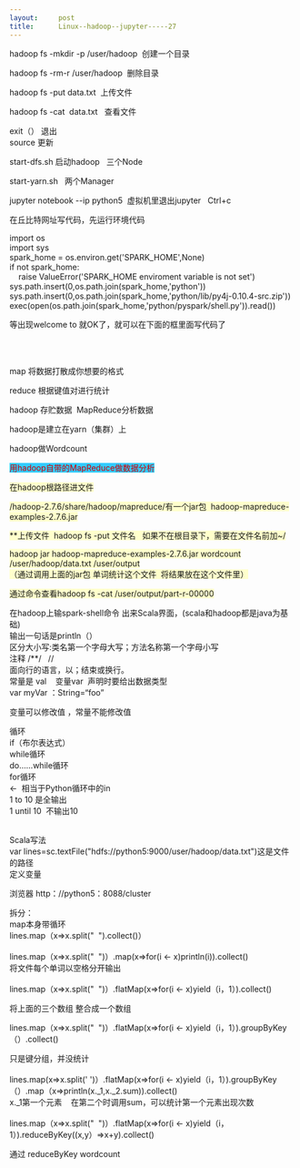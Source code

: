 ```yaml
---
layout:     post
title:      Linux--hadoop--jupyter-----27
---
```

<div id="article_content" class="article_content clearfix csdn-tracking-statistics" data-pid="blog" data-mod="popu_307" data-dsm="post">
								            <link rel="stylesheet" href="https://csdnimg.cn/release/phoenix/template/css/ck_htmledit_views-f76675cdea.css">
						<div class="htmledit_views" id="content_views">
                <p>hadoop fs -mkdir -p /user/hadoop  创建一个目录</p><p>hadoop fs -rm-r /user/hadoop  删除目录</p><p>hadoop fs -put data.txt  上传文件</p><p>hadoop fs -cat  data.txt   查看文件</p><p>exit（） 退出<br>source 更新</p><p>start-dfs.sh 启动hadoop   三个Node</p><p>start-yarn.sh   两个Manager</p><p>jupyter notebook --ip python5  虚拟机里退出jupyter   Ctrl+c</p><p>在丘比特网址写代码，先运行环境代码</p><p>import os<br>import sys<br>spark_home = os.environ.get('SPARK_HOME',None)<br>if not spark_home:<br>    raise ValueError('SPARK_HOME enviroment variable is not set')<br>sys.path.insert(0,os.path.join(spark_home,'python'))<br>sys.path.insert(0,os.path.join(spark_home,'python/lib/py4j-0.10.4-src.zip'))<br>exec(open(os.path.join(spark_home,'python/pyspark/shell.py')).read())<br></p><p>等出现welcome to 就OK了，就可以在下面的框里面写代码了</p><div><br></div><br><p>map 将数据打散成你想要的格式</p><p>reduce 根据键值对进行统计</p><p>hadoop 存贮数据  MapReduce分析数据</p><p>hadoop是建立在yarn（集群）上</p><p>hadoop做Wordcount</p><p><span style="background-color:rgb(51,204,255);"><span style="color:#cc0000;">用hadoop自带的MapReduce做数据分析</span></span></p><p><span style="background-color:rgb(255,255,204);">在hadoop根路径进文件</span></p><p><span style="background-color:rgb(255,255,204);">/hadoop-2.7.6/share/hadoop/mapreduce/有一个jar包  hadoop-mapreduce-examples-2.7.6.jar<br></span></p><p><span style="background-color:rgb(255,255,204);">**上传文件  hadoop fs -put 文件名   如果不在根目录下，需要在文件名前加~/<br></span></p><p><span style="background-color:rgb(255,255,204);">hadoop jar hadoop-mapreduce-examples-2.7.6.jar wordcount /user/hadoop/data.txt /user/output<br>（通过调用上面的jar包 单词统计这个文件  将结果放在这个文件里）<br></span></p><p><span style="background-color:rgb(255,255,204);">通过命令查看hadoop fs -cat /user/output/part-r-00000</span></p><p>在hadoop上输spark-shell命令 出来Scala界面，(scala和hadoop都是java为基础)<br>输出一句话是println（）<br>区分大小写:类名第一个字母大写；方法名称第一个字母小写 <br>注释 /**/   //<br>面向行的语言，以；结束或换行。<br>常量是 val    变量var  声明时要给出数据类型<br>var myVar ：String=“foo”<br></p><p>变量可以修改值 ，常量不能修改值</p><p>循环<br>if（布尔表达式）<br>while循环<br>do……while循环<br>for循环<br>&lt;-  相当于Python循环中的in<br>1 to 10 是全输出<br>1 until 10  不输出10<br></p><p><br>Scala写法<br>var lines=sc.textFile("hdfs://python5:9000/user/hadoop/data.txt")这是文件的路径<br>定义变量<br></p><p>浏览器 http：//python5：8088/cluster</p><p>拆分：<br>map本身带循环<br>lines.map（x=&gt;x.split("  ").collect()）<br><br>lines.map（x=&gt;x.split("  ")）.map(x=&gt;for(i &lt;- x)println(i)).collect()<br>将文件每个单词以空格分开输出<br><br>lines.map（x=&gt;x.split("  ")）.flatMap(x=&gt;for(i &lt;- x)yield（i，1）).collect()<br></p><p>将上面的三个数组 整合成一个数组</p><p>lines.map（x=&gt;x.split("  ")）.flatMap(x=&gt;for(i &lt;- x)yield（i，1）).groupByKey（）.collect()</p>只是键分组，并没统计<br><br>lines.map(x=&gt;x.split(' ')）.flatMap(x=&gt;for(i &lt;- x)yield（i，1）).groupByKey（）.map（x=&gt;println(x._1,x._2.sum)).collect()<br>x._1第一个元素    在第二个时调用sum，可以统计第一个元素出现次数<br><br>lines.map（x=&gt;x.split("  ")）.flatMap(x=&gt;for(i &lt;- x)yield（i，1）).reduceByKey((x,y）=&gt;x+y).collect()<br><p>通过 reduceByKey wordcount</p>            </div>
                </div>
